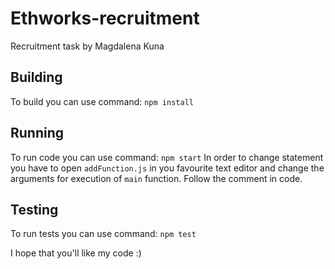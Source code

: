 # Ethworks-recruitment
Recruitment task by Magdalena Kuna

## Building
To build you can use command:
```npm install```

## Running
To run code you can use command:
```npm start```
In order to change statement you have to open `addFunction.js` in you favourite text editor and change the arguments for execution of `main` function. Follow the comment in code.

## Testing
To run tests you can use command:
```npm test```

I hope that you'll like my code :)
